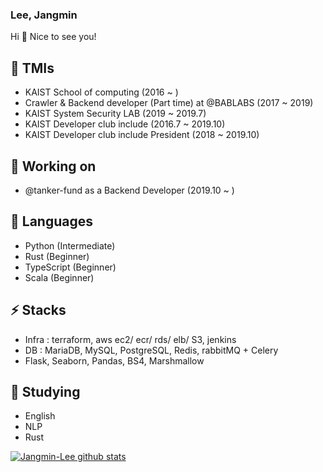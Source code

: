 ### Lee, Jangmin

Hi 👋 Nice to see you!

## 🤔 TMIs
- KAIST School of computing (2016 ~ )
- Crawler & Backend developer (Part time) at @BABLABS (2017 ~ 2019)
- KAIST System Security LAB (2019 ~ 2019.7)
- KAIST Developer club include (2016.7 ~ 2019.10)
- KAIST Developer club include President (2018 ~ 2019.10)

## 🔭 Working on
- @tanker-fund as a Backend Developer (2019.10 ~ )

## 💬 Languages
- Python (Intermediate)
- Rust (Beginner)
- TypeScript (Beginner)
- Scala (Beginner)

## ⚡ Stacks
- Infra : terraform, aws ec2/ ecr/ rds/ elb/ S3, jenkins 
- DB : MariaDB, MySQL, PostgreSQL, Redis, rabbitMQ + Celery
- Flask, Seaborn, Pandas, BS4, Marshmallow

## 🌱 Studying
- English
- NLP
- Rust

[![Jangmin-Lee github stats](https://github-readme-stats.vercel.app/api?username=Jangmin-Lee&show_icons=true)](https://github.com/Jangmin-Lee/Jangmin-Lee)
